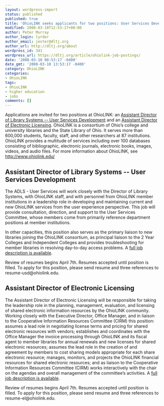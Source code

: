 ```yaml
---
layout: wordpress-import
status: published
published: true
title: 'OhioLINK seeks applicants for two positions: User Services Development and Electronic Licensing'
modified: 2008-03-10T12:53:17+00:00
author: Peter Murray
author_login: lyrdor
author_email: jester@dltj.org
author_url: http://dltj.org/about
wordpress_id: 341
wordpress_url: https://dltj.org/article/ohiolink-job-postings/
date: '2008-03-10 08:53:17 -0400'
date_gmt: '2008-03-10 13:53:17 -0400'
category: OhioLINK
categories:
- OhioLINK
tags:
- OhioLINK
- higher education
- jobs
comments: []
---
```

<p>Applications are invited for two positions at OhioLINK:  an <a href="/wp-content/uploads/2008/03/posting-ohiolink-users-services.pdf" title="Position Description:  Ass&rsquo;t Director of Library Systems &mdash; User Services Development">Assistant Director of Library Systems -- User Services Development</a> and an <a href="/wp-content/uploads/2008/03/posting-ohiolink-e-licensing.pdf" title="Position Description:  Ass&rsquo;t Director of Electronic Licensing">Assistant Director of Electronic Licensing</a>.  OhioLINK is a consortium of Ohio&rsquo;s college and university libraries and the State Library of Ohio.  It serves more than 600,000 students, faculty, staff, and other researchers at 87 institutions.  OhioLINK provides a multitude of services including over 100 databases consisting of bibliographic, electronic journals, electronic books, images, videos, and audio files.  For more information about OhioLINK, see <a href="http://www.ohiolink.edu/" title="OhioLINK homepage">http://www.ohiolink.edu/</a></p>
<h2>Assistant Director of Library Systems -- User Services Development</h2>
<p>The ADLS - User Services will work closely with the Director of Library Systems, with OhioLINK staff, and with personnel from OhioLINK member institutions in a leadership role in developing and maintaining current and new OhioLINK services from the user experience perspective.   This job will provide consultation, direction, and support to the User Services Committee, whose members come from primarily reference department positions at member institutions.</p>
<p>In other capacities, this position also serves as the primary liaison to new libraries joining the OhioLINK consortium, as principal liaison to the 2 Year Colleges and Independent Colleges and provides troubleshooting for member libraries in resolving day-to-day access problems.  A <a href="/wp-content/uploads/2008/03/posting-ohiolink-users-services.pdf" title="Position Description:  Ass&rsquo;t Director of Library Systems &mdash; User Services Development">full job description is available</a>.</p>
<p>Review of resumes begins April 7th. Resumes accepted until position is filled.  To apply for this position, please send resume and three references to resume-usd@ohiolink.edu.</p>
<h2>Assistant Director of Electronic Licensing</h2>
<p>The Assistant Director of Electronic Licensing will be responsible for taking the leadership role in the planning, management, evaluation, and licensing of shared electronic information resources by the OhioLINK community.  Working closely with the Executive Director, Office Manager, and in liaison to the Cooperative Information Resources Committee (CIRM) this position:  assumes a lead role in negotiating license terms and pricing for shared electronic resources with vendors; establishes and coordinates with the Office Manager the invoice processing through OhioLINK and its fiscal agent to member libraries for annual renewals and new licenses for shared electronic resources; assumes the lead role in the creation of and agreement by members to cost sharing models appropriate for each share electronic resource; manages, monitors, and projects the OhioLINK financial resources for shared electronic resources; and as liaison to the Cooperative Information Resources Committee (CIRM) works interactively with the chair on the agendas and overall management of the committee&rsquo;s activities.  A <a href="/wp-content/uploads/2008/03/posting-ohiolink-e-licensing.pdf" title="Position Description:  Ass&rsquo;t Director of Electronic Licensing">full job description is available</a>.</p>
<p>Review of resumes begins April 7th. Resumes accepted until position is filled.  To apply for this position, please send resume and three references to resume-el@ohiolink.edu.</p>
